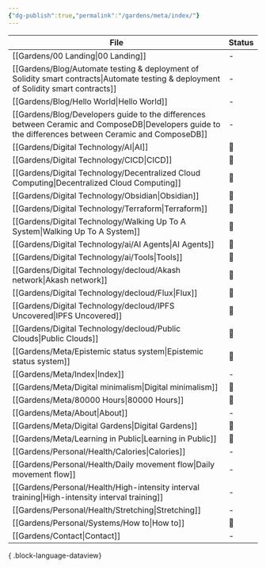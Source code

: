 ```yaml
---
{"dg-publish":true,"permalink":"/gardens/meta/index/"}
---
```



| File                                                                                                                                                     | Status |
| -------------------------------------------------------------------------------------------------------------------------------------------------------- | ------ |
| [[Gardens/00 Landing\|00 Landing]]                                                                                                                    | \-     |
| [[Gardens/Blog/Automate testing & deployment of Solidity smart contracts\|Automate testing & deployment of Solidity smart contracts]]                 | \-     |
| [[Gardens/Blog/Hello World\|Hello World]]                                                                                                             | \-     |
| [[Gardens/Blog/Developers guide to the differences between Ceramic and ComposeDB\|Developers guide to the differences between Ceramic and ComposeDB]] | \-     |
| [[Gardens/Digital Technology/AI\|AI]]                                                                                                                 | 🌱     |
| [[Gardens/Digital Technology/CICD\|CICD]]                                                                                                             | 🌱     |
| [[Gardens/Digital Technology/Decentralized Cloud Computing\|Decentralized Cloud Computing]]                                                           | 🌱     |
| [[Gardens/Digital Technology/Obsidian\|Obsidian]]                                                                                                     | 🌿     |
| [[Gardens/Digital Technology/Terraform\|Terraform]]                                                                                                   | 🌿     |
| [[Gardens/Digital Technology/Walking Up To A System\|Walking Up To A System]]                                                                         | 🌱     |
| [[Gardens/Digital Technology/ai/AI Agents\|AI Agents]]                                                                                                | 🌱     |
| [[Gardens/Digital Technology/ai/Tools\|Tools]]                                                                                                        | 🌱     |
| [[Gardens/Digital Technology/decloud/Akash network\|Akash network]]                                                                                   | 🌱     |
| [[Gardens/Digital Technology/decloud/Flux\|Flux]]                                                                                                     | 🌱     |
| [[Gardens/Digital Technology/decloud/IPFS  Uncovered\|IPFS  Uncovered]]                                                                               | 🌿     |
| [[Gardens/Digital Technology/decloud/Public Clouds\|Public Clouds]]                                                                                   | 🌱     |
| [[Gardens/Meta/Epistemic status system\|Epistemic status system]]                                                                                     | 🌿     |
| [[Gardens/Meta/Index\|Index]]                                                                                                                         | \-     |
| [[Gardens/Meta/Digital minimalism\|Digital minimalism]]                                                                                               | 🌱     |
| [[Gardens/Meta/80000 Hours\|80000 Hours]]                                                                                                             | 🌱     |
| [[Gardens/Meta/About\|About]]                                                                                                                         | \-     |
| [[Gardens/Meta/Digital Gardens\|Digital Gardens]]                                                                                                     | 🌱     |
| [[Gardens/Meta/Learning in Public\|Learning in Public]]                                                                                               | 🌱     |
| [[Gardens/Personal/Health/Calories\|Calories]]                                                                                                        | \-     |
| [[Gardens/Personal/Health/Daily movement flow\|Daily movement flow]]                                                                                  | \-     |
| [[Gardens/Personal/Health/High-intensity interval training\|High-intensity interval training]]                                                        | \-     |
| [[Gardens/Personal/Health/Stretching\|Stretching]]                                                                                                    | \-     |
| [[Gardens/Personal/Systems/How to\|How to]]                                                                                                           | 🌱     |
| [[Gardens/Contact\|Contact]]                                                                                                                          | \-     |

{ .block-language-dataview}
